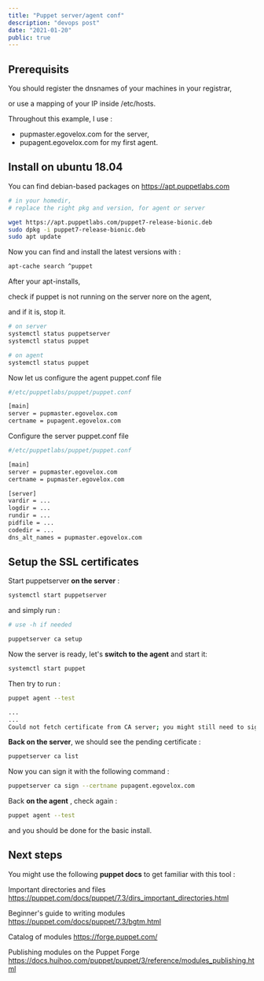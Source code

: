 ```yaml
---
title: "Puppet server/agent conf"
description: "devops post"
date: "2021-01-20"
public: true
---
```



## Prerequisits
You should register the dnsnames of your machines in your registrar, 

or use a mapping of your IP inside /etc/hosts.

Throughout this example, I use :
- pupmaster.egovelox.com for the server,
- pupagent.egovelox.com for my first agent.

## Install on ubuntu 18.04
You can find debian-based packages on https://apt.puppetlabs.com
```bash
# in your homedir, 
# replace the right pkg and version, for agent or server

wget https://apt.puppetlabs.com/puppet7-release-bionic.deb
sudo dpkg -i puppet7-release-bionic.deb
sudo apt update

```
Now you can find and install the latest versions with : 
```bash
apt-cache search ^puppet

```

After your apt-installs, 

check if puppet is not running on the server nore on the agent,

and if it is, stop it.
```bash
# on server
systemctl status puppetserver
systemctl status puppet

# on agent
systemctl status puppet

```

Now let us configure the agent puppet.conf file

```bash
#/etc/puppetlabs/puppet/puppet.conf

[main]
server = pupmaster.egovelox.com
certname = pupagent.egovelox.com

```
Configure the server puppet.conf file

```bash
#/etc/puppetlabs/puppet/puppet.conf

[main]
server = pupmaster.egovelox.com
certname = pupmaster.egovelox.com

[server]
vardir = ...
logdir = ...
rundir = ...
pidfile = ...
codedir = ...
dns_alt_names = pupmaster.egovelox.com

```
## Setup the SSL certificates

Start puppetserver **on the server** :
```bash
systemctl start puppetserver

```
and simply run : 
```bash
# use -h if needed

puppetserver ca setup

```
Now the server is ready, let's **switch to the agent** and start it:
```bash
systemctl start puppet

```
Then try to run :
```bash
puppet agent --test

...
...
Could not fetch certificate from CA server; you might still need to sign this agent certificate
```

**Back on the server**, we should see the pending certificate : 
```bash
puppetserver ca list

```
Now you can sign it with the following command : 
```bash
puppetserver ca sign --certname pupagent.egovelox.com

```
Back **on the agent** , check again : 
```bash
puppet agent --test

```
and you should be done for the basic install.

## Next steps
You might use the following **puppet docs** to get familiar with this tool : 

Important directories and files
https://puppet.com/docs/puppet/7.3/dirs_important_directories.html

Beginner's guide to writing modules
https://puppet.com/docs/puppet/7.3/bgtm.html

Catalog of modules 
https://forge.puppet.com/

Publishing modules on the Puppet Forge
https://docs.huihoo.com/puppet/puppet/3/reference/modules_publishing.html







